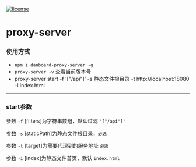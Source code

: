 [![license](https://img.shields.io/github/license/http-party/http-server.svg?style=flat-square)](https://github.com/w-danboard/danboard-proxy-server)
# proxy-server

### 使用方式

- `npm i danboard-proxy-server -g`
- `proxy-server -v` 查看当前版本号
- proxy-server start -f '["/api"]' -s 静态文件根目录 -t http://localhost:18080 -i index.html

---

### start参数

参数 `-f` [filters]为字符串数组，默认过滤 `'["/api"]'`

参数 `-s` [staticPath]为静态文件根目录，`必选`

参数 `-t` [target]为需要代理到的服务地址 `必选`

参数 `-i` [index]为静态文件首页，默认 `index.html`
